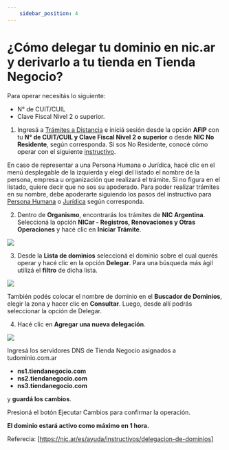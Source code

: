 ```yaml
---
    sidebar_position: 4
---
```


# ¿Cómo delegar tu dominio en nic.ar y derivarlo a tu tienda en Tienda Negocio?

Para operar necesitás lo siguiente:

- N° de CUIT/CUIL
- Clave Fiscal Nivel 2 o superior.

1. Ingresá a [Trámites a Distancia](https://tramitesadistancia.gob.ar/) e iniciá sesión desde la opción **AFIP** con tu **N° de CUIT/CUIL y Clave Fiscal Nivel 2 o superior** o desde **NIC No Residente**, según corresponda. Si sos No Residente, conocé cómo operar con el siguiente [instructivo](https://nic.ar/es/ayuda/instructivos/como-operar-como-no-residente).

En caso de representar a una Persona Humana o Jurídica, hacé clic en el menú desplegable de la izquierda y elegí del listado el nombre de la persona, empresa u organización que realizará el trámite. Si no figura en el listado, quiere decir que no sos su apoderado. Para poder realizar trámites en su nombre, debe apoderarte siguiendo los pasos del instructivo para [Persona Humana](https://nic.ar/ayuda/instructivos/apoderamiento-ph-a-ph) o [Jurídica](https://nic.ar/ayuda/instructivos/apoderamiento-pj-a-ph) según corresponda.

2. Dentro de **Organismo**, encontrarás los trámites de **NIC Argentina**. Seleccioná la opción **NICar - Registros, Renovaciones y Otras Operaciones** y hacé clic en **Iniciar Trámite**.

![](/Fotos/Configuraciones/Dominios/como-delegar.png)

3. Desde la **Lista de dominios** seleccioná el dominio sobre el cual querés operar y hacé clic en la opción **Delegar**. Para una búsqueda más ágil utilizá el **filtro** de dicha lista.

![](/Fotos/Configuraciones/Dominios/como-delegar2.png)

También podés colocar el nombre de dominio en el **Buscador de Dominios**, elegir la zona y hacer clic en **Consultar**. Luego, desde allí podrás seleccionar la opción de Delegar.

4. Hacé clic en **Agregar una nueva delegación**.

![](/Fotos/Configuraciones/Dominios/como-delegar3.png)

Ingresá los servidores DNS de Tienda Negocio asignados a tudominio.com.ar

- **ns1.tiendanegocio.com**
- **ns2.tiendanegocio.com**
- **ns3.tiendanegocio.com**

y **guardá los cambios**.

Presioná el botón Ejecutar Cambios para confirmar la operación.



**El dominio estará activo como máximo en 1 hora.**

Referecia: [https://nic.ar/es/ayuda/instructivos/delegacion-de-dominios]